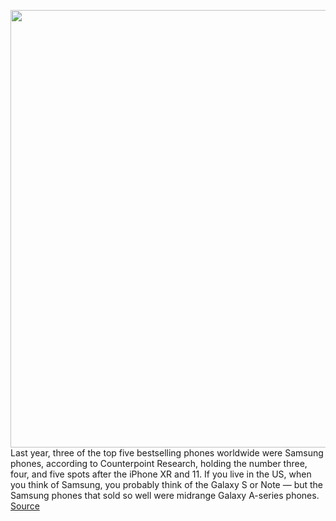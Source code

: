 <img src='https://cdn0.vox-cdn.com/hermano/verge/product/image/9318/vpavic_052004_4007_0022.jpg' width='700px' /><br/>
Last year, three of the top five bestselling phones worldwide were Samsung phones, according to Counterpoint Research, holding the number three, four, and five spots after the iPhone XR and 11. If you live in the US, when you think of Samsung, you probably think of the Galaxy S or Note — but the Samsung phones that sold so well were midrange Galaxy A-series phones.
<a href='https://www.theverge.com/21251569/samsung-galaxy-a51-review-price-screen-camera-battery-life'> Source <a/>